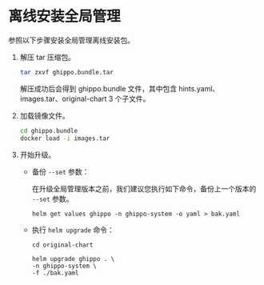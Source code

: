# 离线安装全局管理

参照以下步骤安装全局管理离线安装包。

1. 解压 tar 压缩包。

    ```sh
    tar zxvf ghippo.bundle.tar
    ```

    解压成功后会得到 ghippo.bundle 文件，其中包含 hints.yaml、images.tar、original-chart 3 个子文件。

2. 加载镜像文件。

    ```sh
    cd ghippo.bundle
    docker load -i images.tar
    ```

3. 开始升级。

    - 备份 `--set` 参数：

        在升级全局管理版本之前，我们建议您执行如下命令，备份上一个版本的 `--set` 参数。

        ```shell
        helm get values ghippo -n ghippo-system -o yaml > bak.yaml
        ```

    - 执行 `helm upgrade` 命令：

        ```shell
        cd original-chart

        helm upgrade ghippo . \
        -n ghippo-system \
        -f ./bak.yaml
        ```
